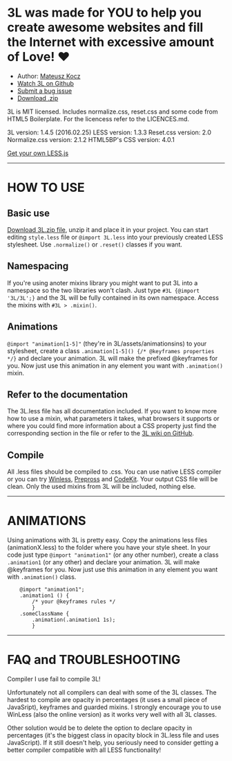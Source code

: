 # 3L was made for YOU to help you create awesome websites and fill the Internet with excessive amount of Love! ♥

* Author: [Mateusz Kocz](http://radiatingstar.com)
* [Watch 3L on Github](https://github.com/mateuszkocz/3l)
* [Submit a bug issue](https://github.com/mateuszkocz/3l/issues?state=open)
* [Download .zip](https://github.com/mateuszkocz/3l/archive/master.zip)

3L is MIT licensed.
Includes normalize.css, reset.css and some code from HTML5 Boilerplate.
For the licencess refer to the LICENCES.md.

3L version: 1.4.5 (2016.02.25)
LESS version: 1.3.3
Reset.css version: 2.0
Normalize.css version: 2.1.2
HTML5BP's CSS version: 4.0.1

[Get your own LESS.js](http://lesscss.org/)

---

# HOW TO USE

## Basic use
[Download 3L.zip file](https://github.com/mateuszkocz/3l/archive/master.zip), unzip it and place it in your project. You can start editing `style.less` file or `@import 3L.less` into your previously created LESS stylesheet. Use `.normalize()` or `.reset()` classes if you want.

## Namespacing
If you're using anoter mixins library you might want to put 3L into a namespace so the two libraries won't clash. Just type `#3L {@import '3L/3L';}` and the 3L will be fully contained in its own namespace. Access the mixins with `#3L > .mixin()`.


## Animations
`@import "animation[1-5]"` (they're in 3L/assets/animationsins) to your stylesheet, create a class `.animation[1-5]() {/* @keyframes properties */}` and declare your animation. 3L will make the prefixed @keyframes for you. Now just use this animation in any element you want with `.animation()` mixin.

## Refer to the documentation
The 3L.less file has all documentation included. If you want to know more how to use a mixin, what parameters it takes, what browsers it supports or where you could find more information about a CSS property just find the corresponding section in the file or refer to the [3L wiki on GitHub](https://github.com/mateuszkocz/3l/wiki).

## Compile
All .less files should be compiled to .css. You can use native LESS compiler or you can try [Winless](http://winless.org/), [Prepross](http://alphapixels.com/prepros/) and [CodeKit](http://incident57.com/codekit/). Your output CSS file will be clean. Only the used mixins from 3L will be included, nothing else.

---

# ANIMATIONS

Using animations with 3L is pretty easy. Copy the animations less files (animationX.less) to the folder where you have your style sheet. In your code just type `@import "animation1"` (or any other number), create a class `.animation1` (or any other) and declare your animation. 3L will make @keyframes for you. Now just use this animation in any element you want with `.animation()` class.
```
	@import "animation1";
	.animation1 () {
		/* your @keyframes rules */
		}
	.someClassName {
		.animation(.animation1 1s);
		}
```
---

# FAQ and TROUBLESHOOTING

Compiler I use fail to compile 3L!

Unfortunately not all compilers can deal with some of the 3L classes. The hardest to compile are opacity in percentages (it uses a small piece of JavaSript), keyframes and guarded mixins. I strongly encourage you to use WinLess (also the online version) as it works very well with all 3L classes.

Other solution would be to delete the option to declare opacity in percentages (it's the biggest class in opacity block in 3L.less file and uses JavaScript). If it still doesn't help, you seriously need to consider getting a better compiler compatible with all LESS functionality!
